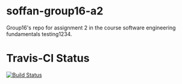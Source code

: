# soffan-group16-a2
Group16's repo for assignment 2 in the course software engineering fundamentals
testing1234.
# Travis-CI Status
[![Build Status](https://travis-ci.com/m4reko/soffan-group16-a2.svg?branch=main)](https://travis-ci.com/m4reko/soffan-group16-a2)
